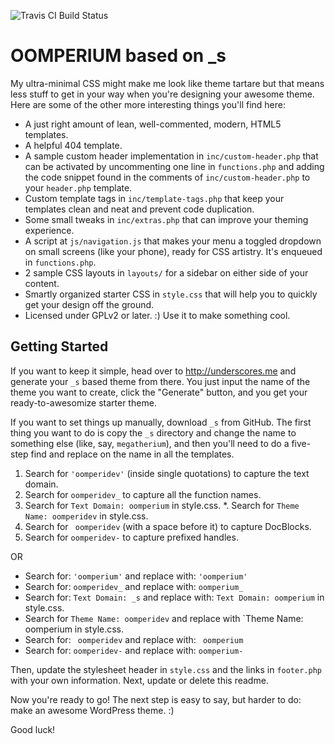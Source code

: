 ![Travis CI Build Status](https://travis-ci.org/Automattic/_s.svg?branch=master)

OOMPERIUM based on _s
===


My ultra-minimal CSS might make me look like theme tartare but that means less stuff to get in your way when you're designing your awesome theme. Here are some of the other more interesting things you'll find here:

* A just right amount of lean, well-commented, modern, HTML5 templates.
* A helpful 404 template.
* A sample custom header implementation in `inc/custom-header.php` that can be activated by uncommenting one line in `functions.php` and adding the code snippet found in the comments of `inc/custom-header.php` to your `header.php` template.
* Custom template tags in `inc/template-tags.php` that keep your templates clean and neat and prevent code duplication.
* Some small tweaks in `inc/extras.php` that can improve your theming experience.
* A script at `js/navigation.js` that makes your menu a toggled dropdown on small screens (like your phone), ready for CSS artistry. It's enqueued in `functions.php`.
* 2 sample CSS layouts in `layouts/` for a sidebar on either side of your content.
* Smartly organized starter CSS in `style.css` that will help you to quickly get your design off the ground.
* Licensed under GPLv2 or later. :) Use it to make something cool.

Getting Started
---------------

If you want to keep it simple, head over to http://underscores.me and generate your `_s` based theme from there. You just input the name of the theme you want to create, click the "Generate" button, and you get your ready-to-awesomize starter theme.

If you want to set things up manually, download `_s` from GitHub. The first thing you want to do is copy the `_s` directory and change the name to something else (like, say, `megatherium`), and then you'll need to do a five-step find and replace on the name in all the templates.

1. Search for `'oomperidev'` (inside single quotations) to capture the text domain.
2. Search for `oomperidev_` to capture all the function names.
3. Search for `Text Domain: oomperium` in style.css.
*. Search for `Theme Name: oomperidev` in style.css.
4. Search for <code>&nbsp;oomperidev</code> (with a space before it) to capture DocBlocks.
5. Search for `oomperidev-` to capture prefixed handles.

OR

* Search for: `'oomperium'` and replace with: `'oomperium'`
* Search for: `oomperidev_` and replace with: `oomperium_`
* Search for: `Text Domain: _s` and replace with: `Text Domain: oomperium` in style.css.
* Search for `Theme Name: oomperidev` and replace with `Theme Name: oomperium in style.css.
* Search for: <code>&nbsp;oomperidev</code> and replace with: <code>&nbsp;oomperium</code>
* Search for: `oomperidev-` and replace with: `oomperium-`

Then, update the stylesheet header in `style.css` and the links in `footer.php` with your own information. Next, update or delete this readme.

Now you're ready to go! The next step is easy to say, but harder to do: make an awesome WordPress theme. :)

Good luck!
